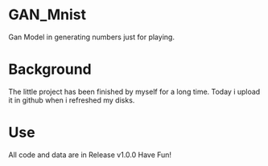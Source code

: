 # GAN_Mnist
Gan Model in generating numbers just for playing.
# Background
The little project has been finished by myself for a long time. Today i upload it in github when i refreshed my disks.
# Use
All code and data are in Release v1.0.0
Have Fun!
